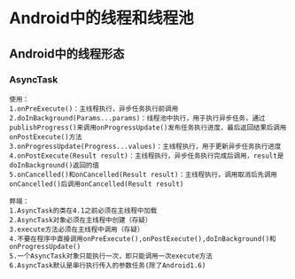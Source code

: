 # Android中的线程和线程池

## Android中的线程形态

### AsyncTask

    使用：
    1.onPreExecute()：主线程执行，异步任务执行前调用
    2.doInBackground(Params...params)：线程池中执行，用于执行异步任务，通过publishProgress()来调用onProgressUpdate()发布任务执行进度，最后返回结果后调用onPostExecute()方法
    3.onProgressUpdate(Progress...values)：主线程执行，用于更新异步任务执行进度
    4.onPostExecute(Result result)：主线程执行，异步任务执行完成后调用，result是doInBackground()返回的值
    5.onCancelled()和onCancelled(Result result)：主线程执行，调用取消后先调用onCancelled()后调用onCancelled(Result result)

    弊端：
    1.AsyncTask的类在4.1之前必须在主线程中加载
    2.AsyncTask对象必须在主线程中创建（存疑）
    3.execute方法必须在主线程中调用（存疑）
    4.不要在程序中直接调用onPreExecute(),onPostExecute(),doInBackground()和onProgressUpdate()
    5.一个AsyncTask对象只能执行一次，即只能调用一次execute方法
    6.AsyncTask默认是串行执行传入的参数任务(除了Android1.6)

